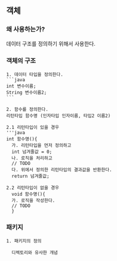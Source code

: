 ## 객체
### 왜 사용하는가?
  데이터 구조를 정의하기 위해서 사용한다.

### 객체의 구조

    1. 데이터 타입을 정의한다.
    ```java
    int 변수이름;
    String 변수이름2;
    ```

    2. 함수를 정의한다.
    리턴타입 함수명 (인자타입 인자이름, 타입2 이름2)

    2.1 리턴타입이 있을 경우
    '''java
    int 함수명(){
      가. 리턴타입을 먼저 정의하고
      int 넘겨줄값 = 0;
      나. 로직을 처리하고
      // TODO
      다. 위에서 정의한 리턴타입의 결과값을 반환한다.
      return 넘겨줄값;

    2.2 리턴타입이 없을 경우
      void 함수명(){
      가. 로직을 작성한다.
      // TODO
      }

### 패키지

    1. 패키지의 정의

      디렉토리와 유사한 개념
 
